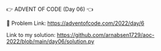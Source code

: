 👉 ADVENT OF CODE (Day 06) 👈

🔗 Problem Link: https://adventofcode.com/2022/day/6


Link to my solution: https://github.com/arnabsen1729/aoc-2022/blob/main/day06/solution.py